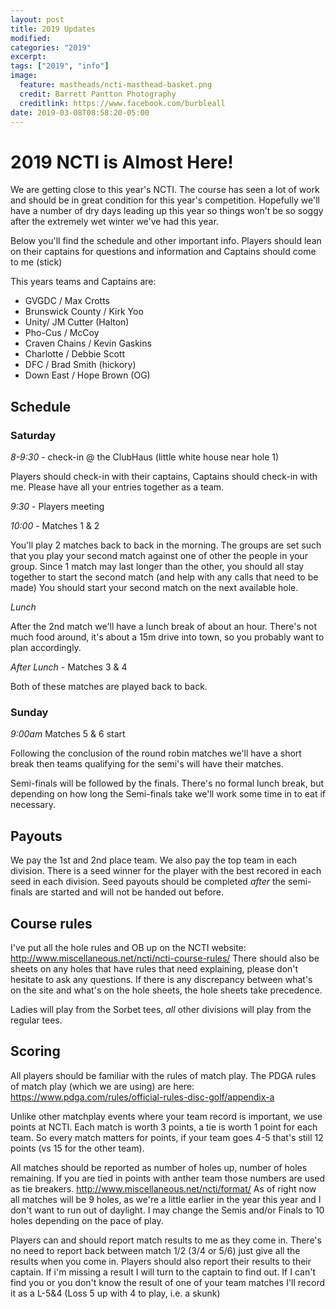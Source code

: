 ```yaml
---
layout: post
title: 2019 Updates
modified:
categories: "2019"
excerpt:
tags: ["2019", "info"]
image:
  feature: mastheads/ncti-masthead-basket.png
  credit: Barrett Pantton Photography
  creditlink: https://www.facebook.com/burbleall
date: 2019-03-08T08:58:20-05:00
---
```


# 2019 NCTI is Almost Here!

We are getting close to this year's NCTI.  The course has seen a lot of work
and should be in great condition for this year's competition.  Hopefully we'll
have a number of dry days leading up this year so things won't be so soggy after
the extremely wet winter we've had this year.

Below you'll find the schedule and other important info.  Players should lean on
their captains for questions and information and Captains should come to me (stick)

This years teams and Captains are:
* GVGDC / Max Crotts
* Brunswick County / Kirk Yoo
* Unity/ JM Cutter (Halton)
* Pho-Cus / McCoy 
* Craven Chains / Kevin Gaskins
* Charlotte / Debbie Scott
* DFC / Brad Smith (hickory)
* Down East / Hope Brown (OG)

## Schedule

### Saturday

*8-9:30* - check-in @ the ClubHaus (little white house near hole 1)

Players should check-in with their captains, Captains should check-in with me.
Please have all your entries together as a team.

*9:30* - Players meeting

*10:00* - Matches 1 & 2

You'll play 2 matches back to back in the morning.  The groups are set such
that you play your second match against one of other the people in your group.
Since 1 match may last longer than the other, you should all stay together to
start the second match (and help with any calls that need to be made)  You
should start your second match on the next available hole.

*Lunch*

After the 2nd match we'll have a lunch break of about an hour.  There's not
much food around, it's about a 15m drive into town, so you probably want to
plan accordingly.

*After Lunch* - Matches 3 & 4

Both of these matches are played back to back.

### Sunday  

*9:00am* Matches 5 & 6 start

Following the conclusion of the round robin matches we'll have a short break
then teams qualifying for the semi's will have their matches.

Semi-finals will be followed by the finals.  There's no formal lunch break, but
depending on how long the Semi-finals take we'll work some time in to eat if
necessary.

## Payouts

We pay the 1st and 2nd place team.  We also pay the top team in each division.
There is a seed winner for the player with the best recored in each seed in each
division.  Seed payouts should be completed *after* the semi-finals are started
and will not be handed out before.


## Course rules

I've put all the hole rules and OB up on the NCTI website:
<http://www.miscellaneous.net/ncti/ncti-course-rules/> There should also be
sheets on any holes that have rules that need explaining, please don't hesitate
to ask any questions.  If there is any discrepancy between what's on the site
and what's on the hole sheets, the hole sheets take precedence.

Ladies will play from the Sorbet tees, *all* other divisions will play from the
regular tees.

## Scoring

All players should be familiar with the rules of match play.
The PDGA rules of match play (which we are using) are here:
<https://www.pdga.com/rules/official-rules-disc-golf/appendix-a>

Unlike other matchplay events where your team record is important, we use
points at NCTI.  Each match is worth 3 points, a tie is worth 1 point for each
team.  So every match matters for points, if your team goes 4-5 that's still 12
points (vs 15 for the other team).    

All matches should be reported as number of holes up, number of holes
remaining.  If you are tied in points with anther team those numbers are used
as tie breakers.  <http://www.miscellaneous.net/ncti/format/> As of right now all
matches will be 9 holes, as we're a little earlier in the year this year and I
don't want to run out of daylight.  I may change the Semis and/or Finals to 10
holes depending on the pace of play.

Players can and should report match results to me as they come in.  There's no
need to report back between match 1/2 (3/4 or 5/6) just give all the results
when you come in.  Players should also report their results to their captain.
If i'm missing a result I will turn to the captain to find out.  If I can't
find you or you don't know the result of one of your team matches I'll record
it as a L-5&4 (Loss 5 up with 4 to play, i.e. a skunk)
